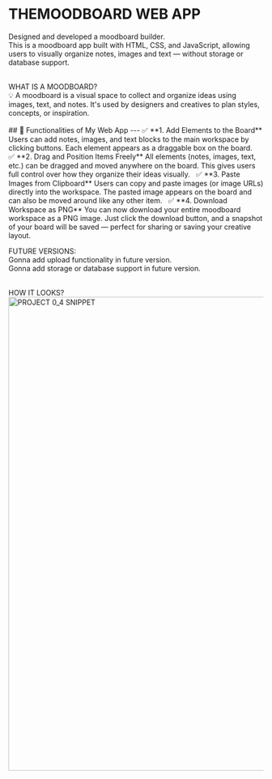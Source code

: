 <h1><b>THEMOODBOARD WEB APP</b></h1>

Designed and developed a moodboard builder.<br>
This is a moodboard app built with HTML, CSS, and JavaScript, allowing users to visually organize notes, images and text — without storage or database support.

<br>
WHAT IS A MOODBOARD?<br>
💡 A moodboard is a visual space to collect and organize ideas using images, text, and notes.
It's used by designers and creatives to plan styles, concepts, or inspiration.<br>

<br>
## 🚀 Functionalities of My Web App
---
✅ **1. Add Elements to the Board**  
Users can add notes, images, and text blocks to the main workspace by clicking buttons. Each element appears as a draggable box on the board.
&nbsp;
✅ **2. Drag and Position Items Freely**  
All elements (notes, images, text, etc.) can be dragged and moved anywhere on the board. This gives users full control over how they organize their ideas visually.
&nbsp;
✅ **3. Paste Images from Clipboard**  
Users can copy and paste images (or image URLs) directly into the workspace. The pasted image appears on the board and can also be moved around like any other item.
&nbsp;
✅ **4. Download Workspace as PNG**  
You can now download your entire moodboard workspace as a PNG image. Just click the download button, and a snapshot of your board will be saved — perfect for sharing or saving your creative layout.

FUTURE VERSIONS:<br>
Gonna add upload functionality in future version.<br>
Gonna add storage or database support in future version.<br>

<br>
HOW IT LOOKS?<br>
<img width="1920" height="936" alt="PROJECT 0_4 SNIPPET" src="https://github.com/user-attachments/assets/0dfa5afb-4690-4a4d-9bcc-2d4b7d25cd2e" />
